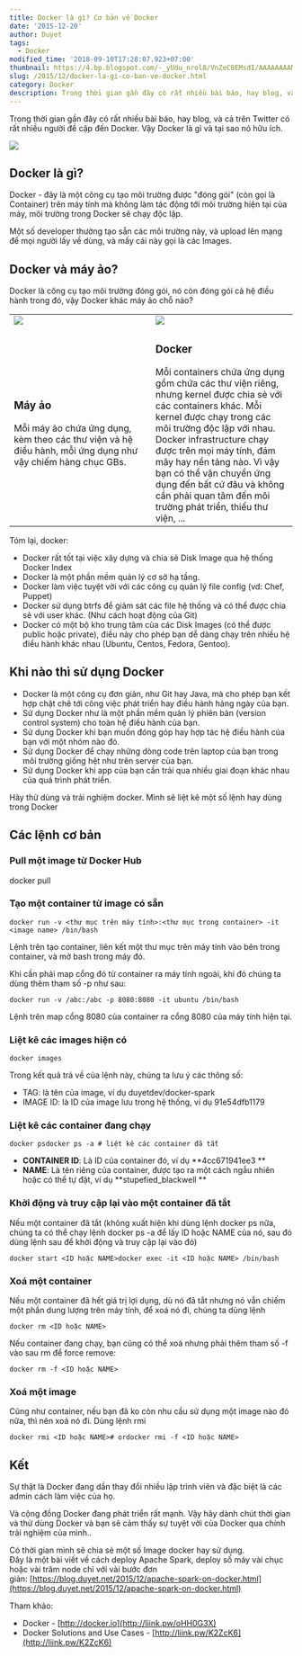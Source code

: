 ```yaml
---
title: Docker là gì? Cơ bản về Docker
date: '2015-12-20'
author: Duyet
tags:
  - Docker
modified_time: '2018-09-10T17:28:07.923+07:00'
thumbnail: https://4.bp.blogspot.com/-_yUdu_nrol8/VnZeC8EMsdI/AAAAAAAAMG0/Qiij482W6lg/s1600/product%2B-%2Bengine.png
slug: /2015/12/docker-la-gi-co-ban-ve-docker.html
category: Docker
description: Trong thời gian gần đây có rất nhiều bài báo, hay blog, và cả trên Twitter có rất nhiều người đề cập đến Docker. Vậy Docker là gì và tại sao nó hữu ích
---
```


Trong thời gian gần đây có rất nhiều bài báo, hay blog, và cả trên Twitter có rất nhiều người đề cập đến Docker. Vậy Docker là gì và tại sao nó hữu ích.

[![](https://4.bp.blogspot.com/-_yUdu_nrol8/VnZeC8EMsdI/AAAAAAAAMG0/Qiij482W6lg/s1600/product%2B-%2Bengine.png)](https://blog.duyet.net/2015/12/docker-la-gi-co-ban-ve-docker.html)

## Docker là gì?

Docker - đây là một công cụ tạo môi trường được "đóng gói" (còn gọi là Container) trên máy tính mà không làm tác động tới môi trường hiện tại của máy, môi trường trong Docker sẽ chạy độc lập.

Một số developer thường tạo sẵn các môi trường này, và upload lên mạng để mọi người lấy về dùng, và mấy cái này gọi là các Images.

## Docker và máy ảo?

Docker là công cụ tạo môi trường đóng gói, nó còn đóng gói cả hệ điều hành trong đó, vậy Docker khác máy ảo chỗ nào?

<table class="table" style="width: 80%px;">
    <tbody>
        <tr>
            <td valign="bottom" width="50%"><img border="0" src="https://4.bp.blogspot.com/-LAeYmjceju4/VnZXDlR9hNI/AAAAAAAAMGk/be31bdghXhM/s1600/what-is-docker-diagram.png" /></td>
            <td valign="bottom"><img border="0" src="https://1.bp.blogspot.com/-L1MR5K0rxCA/VnZW_3dldeI/AAAAAAAAMGY/c2mwzOvr0W0/s1600/what-is-vm-diagram.png" /></td>
        </tr>
        <tr>
            <td>
                <h3>Máy ảo</h3>Mỗi máy ảo chứa ứng dụng, kèm theo các thư viện và hệ điều hành, mỗi ứng dụng như vậy chiếm hàng chục GBs.</td>
            <td>
                <h3>Docker  </h3>
                <div>Mỗi containers chứa ứng dụng gồm chứa các thư viện riêng, nhưng kernel được chia sẻ với các containers khác. Mỗi kernel được chạy trong các môi trường độc lập với nhau. Docker infrastructure chạy được trên mọi máy tính, đám mây hay nền tảng nào. Vì vậy bạn có thể vận chuyển ứng dụng đến bất cứ đâu và không cần phải quan tâm đến môi trường phát triển, thiếu thư viện, ...</div>
            </td>
        </tr>
    </tbody>
</table>
  
  
  
Tóm lại, docker:

- Docker rất tốt tại việc xây dựng và chia sẻ Disk Image qua hệ thống Docker Index
- Docker là một phần mềm quản lý cơ sở hạ tầng.
- Docker làm việc tuyệt vời với các công cụ quản lý file config (vd: Chef, Puppet)
- Docker sử dụng btrfs để giảm sát các file hệ thống và có thể được chia sẻ với user khác. (Như cách hoạt động của Git)
- Docker có một bộ kho trung tâm của các Disk Images (có thể được public hoặc private), điều này cho phép bạn dễ dàng chạy trên nhiều hệ điều hành khác nhau (Ubuntu, Centos, Fedora, Gentoo).

## Khi nào thì sử dụng Docker

- Docker là một công cụ đơn giản, như Git hay Java, mà cho phép bạn kết hợp chặt chẽ tới công việc phát triển hay điều hành hàng ngày của bạn.
- Sử dụng Docker như là một phần mềm quản lý phiên bản (version control system) cho toàn hệ điều hành của bạn.
- Sử dụng Docker khi bạn muốn đóng góp hay hợp tác hệ điều hành của bạn với một nhóm nào đó.
- Sử dụng Docker để chạy những dòng code trên laptop của bạn trong môi trường giống hệt như trên server của bạn.
- Sử dụng Docker khi app của bạn cần trải qua nhiều giai đoạn khác nhau của quá trình phát triển.

Hãy thử dùng và trải nghiệm docker. Mình sẽ liệt kê một số lệnh hay dùng trong Docker

## Các lệnh cơ bản

### Pull một image từ Docker Hub

docker pull <image name>

### Tạo một container từ image có sẵn

    docker run -v <thư mục trên máy tính>:<thư mục trong container> -it <image name> /bin/bash

Lệnh trên tạo container, liên kết một thư mục trên máy tính vào bên trong container, và mở bash trong máy đó.

Khi cần phải map cổng đó từ container ra máy tính ngoài, khi đó chúng ta dùng thêm tham số -p như sau:

    docker run -v /abc:/abc -p 8080:8080 -it ubuntu /bin/bash

Lệnh trên map cổng 8080 của container ra cổng 8080 của máy tính hiện tại.

### Liệt kê các images hiện có

    docker images

Trong kết quả trả về của lệnh này, chúng ta lưu ý các thông số:

- TAG: là tên của image, ví dụ duyetdev/docker-spark
- IMAGE ID: là ID của image lưu trong hệ thống, ví dụ 91e54dfb1179

### Liệt kê các container đang chạy

    docker psdocker ps -a # liệt kê các container đã tắt

- **CONTAINER ID**: Là ID của container đó, ví dụ **4cc671941ee3 **
- **NAME**: Là tên riêng của container, được tạo ra một cách ngẫu nhiên hoặc có thể tự đặt, ví dụ **stupefied_blackwell **

### Khởi động và truy cập lại vào một container đã tắt

Nếu một container đã tắt (không xuất hiện khi dùng lệnh docker ps nữa, chúng ta có thể chạy lệnh docker ps -a để lấy ID hoặc NAME của nó, sau đó dùng lệnh sau để khởi động và truy cập lại vào đó)

    docker start <ID hoặc NAME>docker exec -it <ID hoặc NAME> /bin/bash 

### Xoá một container

Nếu một container đã hết giá trị lợi dụng, dù nó đã tắt nhưng nó vẫn chiếm một phần dung lượng trên máy tính, để xoá nó đi, chúng ta dùng lệnh

    docker rm <ID hoặc NAME>

Nếu container đang chạy, bạn cũng có thể xoá nhưng phải thêm tham số \-f vào sau rm để force remove:

    docker rm -f <ID hoặc NAME>

### Xoá một image

Cũng như container, nếu bạn đã ko còn nhu cầu sử dụng một image nào đó nữa, thì nên xoá nó đi. Dùng lệnh rmi

    docker rmi <ID hoặc NAME># ordocker rmi -f <ID hoặc NAME>

## Kết

Sự thật là Docker đang dần thay đổi nhiều lập trình viên và đặc biệt là các admin cách làm việc của họ.

Và cộng đồng Docker đang phát triển rất mạnh. Vậy hãy dành chút thời gian và thử dùng Docker và bạn sẽ cảm thấy sự tuyệt vời của Docker qua chính trải nghiệm của mình..

Có thời gian mình sẽ chia sẻ một số Image docker hay sử dụng.  
Đây là một bài viết về cách deploy Apache Spark, deploy số máy vài chục hoặc vài trăm node chỉ với vài bước đơn giản: [https://blog.duyet.net/2015/12/apache-spark-on-docker.html](https://blog.duyet.net/2015/12/apache-spark-on-docker.html)

Tham khảo:

- Docker - [http://docker.io](http://liink.pw/oHH0G3X)
- Docker Solutions and Use Cases - [http://liink.pw/K2ZcK6](http://liink.pw/K2ZcK6)

